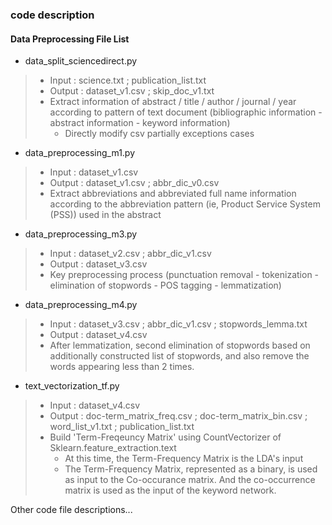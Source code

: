 ### code description

#### Data Preprocessing File List
- data_split_sciencedirect.py
>  - Input : science.txt ; publication_list.txt
>  - Output : dataset_v1.csv ; skip_doc_v1.txt
>  - Extract information of abstract / title / author / journal / year according to pattern of text document (bibliographic information - abstract information - keyword information)
>    - Directly modify csv partially exceptions cases

- data_preprocessing_m1.py
>  - Input : dataset_v1.csv
>  - Output : dataset_v1.csv ; abbr_dic_v0.csv
>  - Extract abbreviations and abbreviated full name information according to the abbreviation pattern (ie, Product Service System (PSS)) used in the abstract

- data_preprocessing_m3.py
>  - Input : dataset_v2.csv ; abbr_dic_v1.csv
>  - Output : dataset_v3.csv
>  - Key preprocessing process (punctuation removal - tokenization - elimination of stopwords - POS tagging - lemmatization)

- data_preprocessing_m4.py
>  - Input : dataset_v3.csv ; abbr_dic_v1.csv ; stopwords_lemma.txt
>  - Output : dataset_v4.csv
>  - After lemmatization, second elimination of stopwords based on additionally constructed list of stopwords, and also remove the words appearing less than 2 times.

- text_vectorization_tf.py
>  - Input : dataset_v4.csv 
>  - Output : doc-term_matrix_freq.csv ; doc-term_matrix_bin.csv ; word_list_v1.txt ; publication_list.txt
>  - Build 'Term-Freqeuncy Matrix' using CountVectorizer of Sklearn.feature_extraction.text
>    - At this time, the Term-Frequency Matrix is the LDA's input
>    - The Term-Frequency Matrix, represented as a binary, is used as input to the Co-occurance matrix. And the co-occurrence matrix is used as the input of the keyword network.


Other code file descriptions...



